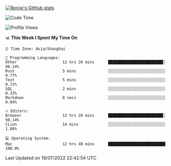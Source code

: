 [![Renjie's GitHub stats](https://github-readme-stats.vercel.app/api?username=liurenjie1024&show_icons=true&theme=chartreuse-dark)](https://github.com/anuraghazra/github-readme-stats)

<!--START_SECTION:waka-->
![Code Time](http://img.shields.io/badge/Code%20Time-78%20hrs%2014%20mins-blue)

![Profile Views](http://img.shields.io/badge/Profile%20Views-38-blue)

📊 **This Week I Spent My Time On** 

```text
⌚︎ Time Zone: Asia/Shanghai

💬 Programming Languages: 
Other                    12 hrs 26 mins      ████████████████████████░   98.14% 
Rust                     5 mins              ░░░░░░░░░░░░░░░░░░░░░░░░░   0.77% 
Text                     5 mins              ░░░░░░░░░░░░░░░░░░░░░░░░░   0.72% 
SQL                      2 mins              ░░░░░░░░░░░░░░░░░░░░░░░░░   0.33% 
Markdown                 0 secs              ░░░░░░░░░░░░░░░░░░░░░░░░░   0.04%

🔥 Editors: 
Browser                  12 hrs 26 mins      ████████████████████████░   98.14% 
CLion                    14 mins             ░░░░░░░░░░░░░░░░░░░░░░░░░   1.86%

💻 Operating System: 
Mac                      12 hrs 40 mins      █████████████████████████   100.0%

```


 Last Updated on 19/07/2022 22:42:54 UTC
<!--END_SECTION:waka-->

